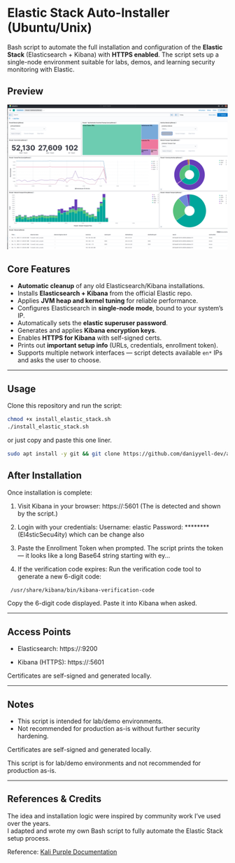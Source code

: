 # Elastic Stack Auto-Installer (Ubuntu/Unix)

Bash script to automate the full installation and configuration of the **Elastic Stack** (Elasticsearch + Kibana) with **HTTPS enabled**. The script sets up a single-node environment suitable for labs, demos, and learning security monitoring with Elastic.  

## Preview

![Elastic Stack Installation Screenshot](https://github.com/daniyyell-dev/auto_install_elastic_stack/blob/main/elastic.png)


## Core Features

- **Automatic cleanup** of any old Elasticsearch/Kibana installations.  
- Installs **Elasticsearch + Kibana** from the official Elastic repo.  
- Applies **JVM heap and kernel tuning** for reliable performance.  
- Configures Elasticsearch in **single-node mode**, bound to your system’s IP.  
- Automatically sets the **elastic superuser password**.  
- Generates and applies **Kibana encryption keys**.  
- Enables **HTTPS for Kibana** with self-signed certs.  
- Prints out **important setup info** (URLs, credentials, enrollment token).  
- Supports multiple network interfaces — script detects available `en*` IPs and asks the user to choose.  

---

## Usage

Clone this repository and run the script:

```bash
chmod +x install_elastic_stack.sh
./install_elastic_stack.sh 
```

or just copy and paste this one liner. 

```bash
sudo apt install -y git && git clone https://github.com/daniyyell-dev/auto_install_elastic_stack && cd auto_install_elastic_stack && chmod +x install_elastic_stack.sh && bash install_elastic_stack.sh
```
## After Installation

Once installation is complete:

1. Visit Kibana in your browser:
   https://<YOUR-IP>:5601
   (The <YOUR-IP> is detected and shown by the script.)

2. Login with your credentials:
   Username: elastic
   Password: ******** (El4sticSecu4ity) which can be change also

3. Paste the Enrollment Token when prompted.
   The script prints the token — it looks like a long Base64 string starting with ey...

4. If the verification code expires:
   Run the verification code tool to generate a new 6-digit code:

```bash
 /usr/share/kibana/bin/kibana-verification-code
```
   Copy the 6-digit code displayed.
   Paste it into Kibana when asked.

-----------------------------------------------------

## Access Points

- Elasticsearch:
  https://<YOUR-IP>:9200

- Kibana (HTTPS):
  https://<YOUR-IP>:5601

Certificates are self-signed and generated locally.

-----------------------------------------------------

## Notes

- This script is intended for lab/demo environments.
- Not recommended for production as-is without further security hardening.


Certificates are self-signed and generated locally.

This script is for lab/demo environments and not recommended for production as-is.

---

## References & Credits

The idea and installation logic were inspired by community work I’ve used over the years.  
I adapted and wrote my own Bash script to fully automate the Elastic Stack setup process.  

Reference: [Kali Purple Documentation](https://gitlab.com/kalilinux/kali-purple/documentation)  


